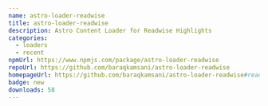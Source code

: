 ```yaml
---
name: astro-loader-readwise
title: astro-loader-readwise
description: Astro Content Loader for Readwise Highlights
categories:
  - loaders
  - recent
npmUrl: https://www.npmjs.com/package/astro-loader-readwise
repoUrl: https://github.com/baraqkamsani/astro-loader-readwise
homepageUrl: https://github.com/baraqkamsani/astro-loader-readwise#readme
badge: new
downloads: 58
---
```

